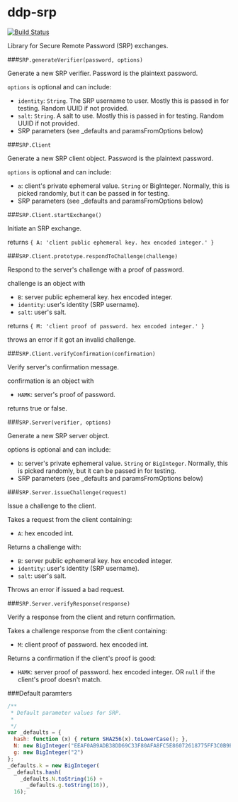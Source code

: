 ddp-srp
=======

[![Build Status](https://travis-ci.org/oortcloud/ddp-srp.svg)](https://travis-ci.org/oortcloud/ddp-srp)

Library for Secure Remote Password (SRP) exchanges.


###`SRP.generateVerifier(password, options)`

Generate a new SRP verifier. Password is the plaintext password.

`options` is optional and can include:

- `identity`: `String`. The SRP username to user. Mostly this is passed in for testing.  Random UUID if not provided.
- `salt`: `String`. A salt to use.  Mostly this is passed in for testing.  Random UUID if not provided.
- SRP parameters (see _defaults and paramsFromOptions below)


###`SRP.Client`

Generate a new SRP client object. Password is the plaintext password.

`options` is optional and can include:

- `a`: client's private ephemeral value. `String` or BigInteger. Normally, this is picked randomly, but it can be passed in for testing.
- SRP parameters (see _defaults and paramsFromOptions below)


###`SRP.Client.startExchange()`

Initiate an SRP exchange.

returns `{ A: 'client public ephemeral key. hex encoded integer.' }`


###`SRP.Client.prototype.respondToChallenge(challenge)`

Respond to the server's challenge with a proof of password.

challenge is an object with

- `B`: server public ephemeral key. hex encoded integer.
- `identity`: user's identity (SRP username).
- `salt`: user's salt.

returns `{ M: 'client proof of password. hex encoded integer.' }`

throws an error if it got an invalid challenge.


###`SRP.Client.verifyConfirmation(confirmation)`

Verify server's confirmation message.

confirmation is an object with
- `HAMK`: server's proof of password.

returns true or false.


###`SRP.Server(verifier, options)`

Generate a new SRP server object.

options is optional and can include:

- `b`: server's private ephemeral value. `String` or `BigInteger`. Normally, this is picked randomly, but it can be passed in for testing.
- SRP parameters (see _defaults and paramsFromOptions below)


###`SRP.Server.issueChallenge(request)`

Issue a challenge to the client.

Takes a request from the client containing:

- `A`: hex encoded int.

Returns a challenge with:

- `B`: server public ephemeral key. hex encoded integer.
- `identity`: user's identity (SRP username).
- `salt`: user's salt.

Throws an error if issued a bad request.



###`SRP.Server.verifyResponse(response)`

Verify a response from the client and return confirmation.

Takes a challenge response from the client containing:

- `M`: client proof of password. hex encoded int.

Returns a confirmation if the client's proof is good:

- `HAMK`: server proof of password. hex encoded integer.
 OR `null` if the client's proof doesn't match.


###Default paramters

```js
/**
 * Default parameter values for SRP.
 *
 */
var _defaults = {
  hash: function (x) { return SHA256(x).toLowerCase(); },
  N: new BigInteger("EEAF0AB9ADB38DD69C33F80AFA8FC5E86072618775FF3C0B9EA2314C9C256576D674DF7496EA81D3383B4813D692C6E0E0D5D8E250B98BE48E495C1D6089DAD15DC7D7B46154D6B6CE8EF4AD69B15D4982559B297BCF1885C529F566660E57EC68EDBC3C05726CC02FD4CBF4976EAA9AFD5138FE8376435B9FC61D2FC0EB06E3", 16),
  g: new BigInteger("2")
};
_defaults.k = new BigInteger(
  _defaults.hash(
    _defaults.N.toString(16) +
      _defaults.g.toString(16)),
  16);
```


